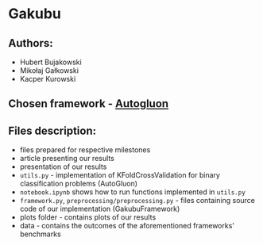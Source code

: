 # Gakubu
## Authors:
- Hubert Bujakowski
- Mikołaj Gałkowski
- Kacper Kurowski

## Chosen framework - [Autogluon](https://arxiv.org/abs/2003.06505)

## Files description:
- files prepared for respective milestones
- article presenting our results
- presentation of our results
- `utils.py` - implementation of KFoldCrossValidation for binary classification problems (AutoGluon)
- `notebook.ipynb` shows how to run functions implemented in `utils.py`
- `framework.py`, `preprocessing/preprocessing.py` - files containing source code of our implementation (GakubuFramework)
- plots folder - contains plots of our results
- data - contains the outcomes of the aforementioned frameworks' benchmarks
